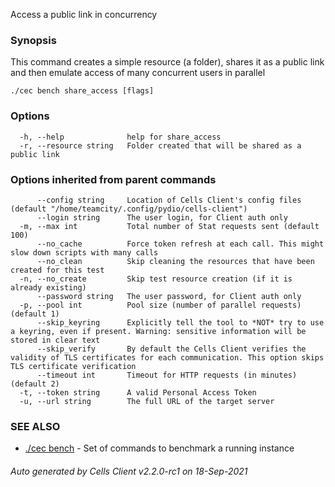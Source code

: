 Access a public link in concurrency

### Synopsis

This command creates a simple resource (a folder), shares it as a public link and then emulate access of many concurrent users in parallel

```
./cec bench share_access [flags]
```

### Options

```
  -h, --help              help for share_access
  -r, --resource string   Folder created that will be shared as a public link
```

### Options inherited from parent commands

```
      --config string     Location of Cells Client's config files (default "/home/teamcity/.config/pydio/cells-client")
      --login string      The user login, for Client auth only
  -m, --max int           Total number of Stat requests sent (default 100)
      --no_cache          Force token refresh at each call. This might slow down scripts with many calls
      --no_clean          Skip cleaning the resources that have been created for this test
  -n, --no_create         Skip test resource creation (if it is already existing)
      --password string   The user password, for Client auth only
  -p, --pool int          Pool size (number of parallel requests) (default 1)
      --skip_keyring      Explicitly tell the tool to *NOT* try to use a keyring, even if present. Warning: sensitive information will be stored in clear text
      --skip_verify       By default the Cells Client verifies the validity of TLS certificates for each communication. This option skips TLS certificate verification
      --timeout int       Timeout for HTTP requests (in minutes) (default 2)
  -t, --token string      A valid Personal Access Token
  -u, --url string        The full URL of the target server
```

### SEE ALSO

* [./cec bench](./cec-bench)	 - Set of commands to benchmark a running instance

###### Auto generated by Cells Client v2.2.0-rc1 on 18-Sep-2021
